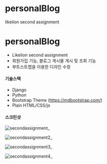 # personalBlog
likelion second assignment

# personalBlog
* Likelion second assignment
* 회원가입 기능, 블로그 게시물 게시 및 조회 기능
* 부트스트랩을 이용한 디자인 수정

#### 기술스택
* Django
* Python
* Bootstrap Theme (https://mdbootstrap.com/)
* Plain HTML/CSS/js

#### 스크린샷

![secondassignment_](https://user-images.githubusercontent.com/22811639/53878706-e5974180-404f-11e9-990d-3e51a31b16eb.png)

![secondassignment2_](https://user-images.githubusercontent.com/22811639/53878708-e7610500-404f-11e9-9a35-12065bc0f1b0.png)

![secondassignment3_](https://user-images.githubusercontent.com/22811639/53878712-ea5bf580-404f-11e9-81ac-37d00f037dfc.png)

![secondassignment4_](https://user-images.githubusercontent.com/22811639/53878713-ecbe4f80-404f-11e9-935e-b5c91b6556c6.png)

